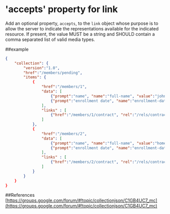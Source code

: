 # 'accepts' property for link

Add an optional property,  <code>accepts</code>, to the <code>link</code> object whose purpose is to allow the server to indicate the representations available for the indicated resource. If present, the value MUST be a string and SHOULD contain a comma separated list of valid media types. 

##example
```json
{
	"collection": {
		"version":"1.0",
		"href":"/members/pending",
		"items": {
			{
				"href":"/members/1",
				"data": [
					{"prompt":"name", "name":"full-name", "value":"john doe"},
					{"prompt":"enrollment date", "name":"enrollment-date", "value":"2015-06-01"},
				],
				"links" : [
					{"href":"/members/1/contract", "rel":"/rels/contract", "prompt":"contract", "name":"contract", "accepts":"application/pdf, text/html"}
				]
			},
			{
				"href":"/members/2",
				"data": [
					{"prompt":"name", "name":"full-name", "value":"homer"},
					{"prompt":"enrollment date", "name":"enrollment-date", "value":"2015-05-29"},
				],
				"links" : [
					{"href":"/members/2/contract", "rel":"/rels/contract", "prompt":"contract", "name":"contract", "accepts":"application/pdf, text/html"}
				]
			}
		}
	}
}

```

##References
[https://groups.google.com/forum/#!topic/collectionjson/C1GB4UC7_mc](https://groups.google.com/forum/#!topic/collectionjson/C1GB4UC7_mc)